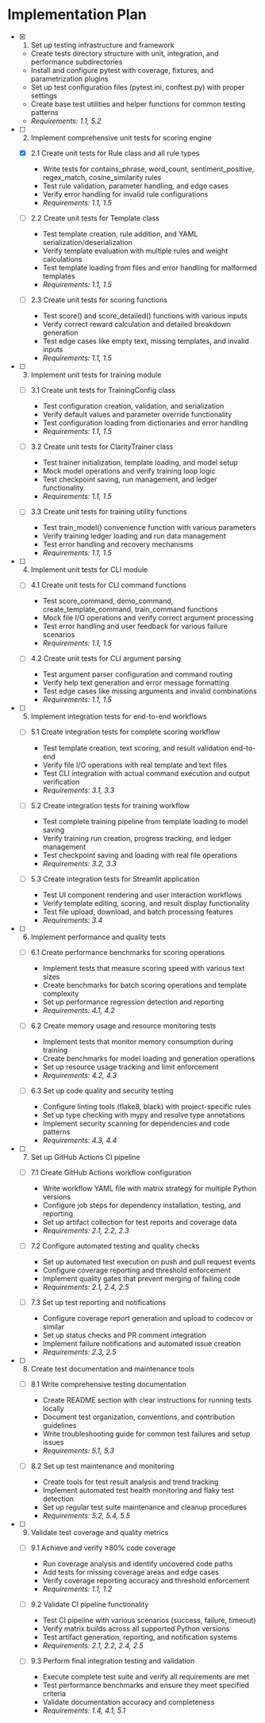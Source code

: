 # Implementation Plan

- [x] 1. Set up testing infrastructure and framework
  - Create tests directory structure with unit, integration, and performance subdirectories
  - Install and configure pytest with coverage, fixtures, and parametrization plugins
  - Set up test configuration files (pytest.ini, conftest.py) with proper settings
  - Create base test utilities and helper functions for common testing patterns
  - _Requirements: 1.1, 5.2_

- [ ] 2. Implement comprehensive unit tests for scoring engine
  - [x] 2.1 Create unit tests for Rule class and all rule types
    - Write tests for contains_phrase, word_count, sentiment_positive, regex_match, cosine_similarity rules
    - Test rule validation, parameter handling, and edge cases
    - Verify error handling for invalid rule configurations
    - _Requirements: 1.1, 1.5_

  - [ ] 2.2 Create unit tests for Template class
    - Test template creation, rule addition, and YAML serialization/deserialization
    - Verify template evaluation with multiple rules and weight calculations
    - Test template loading from files and error handling for malformed templates
    - _Requirements: 1.1, 1.5_

  - [ ] 2.3 Create unit tests for scoring functions
    - Test score() and score_detailed() functions with various inputs
    - Verify correct reward calculation and detailed breakdown generation
    - Test edge cases like empty text, missing templates, and invalid inputs
    - _Requirements: 1.1, 1.5_

- [ ] 3. Implement unit tests for training module
  - [ ] 3.1 Create unit tests for TrainingConfig class
    - Test configuration creation, validation, and serialization
    - Verify default values and parameter override functionality
    - Test configuration loading from dictionaries and error handling
    - _Requirements: 1.1, 1.5_

  - [ ] 3.2 Create unit tests for ClarityTrainer class
    - Test trainer initialization, template loading, and model setup
    - Mock model operations and verify training loop logic
    - Test checkpoint saving, run management, and ledger functionality
    - _Requirements: 1.1, 1.5_

  - [ ] 3.3 Create unit tests for training utility functions
    - Test train_model() convenience function with various parameters
    - Verify training ledger loading and run data management
    - Test error handling and recovery mechanisms
    - _Requirements: 1.1, 1.5_

- [ ] 4. Implement unit tests for CLI module
  - [ ] 4.1 Create unit tests for CLI command functions
    - Test score_command, demo_command, create_template_command, train_command functions
    - Mock file I/O operations and verify correct argument processing
    - Test error handling and user feedback for various failure scenarios
    - _Requirements: 1.1, 1.5_

  - [ ] 4.2 Create unit tests for CLI argument parsing
    - Test argument parser configuration and command routing
    - Verify help text generation and error message formatting
    - Test edge cases like missing arguments and invalid combinations
    - _Requirements: 1.1, 1.5_

- [ ] 5. Implement integration tests for end-to-end workflows
  - [ ] 5.1 Create integration tests for complete scoring workflow
    - Test template creation, text scoring, and result validation end-to-end
    - Verify file I/O operations with real template and text files
    - Test CLI integration with actual command execution and output verification
    - _Requirements: 3.1, 3.3_

  - [ ] 5.2 Create integration tests for training workflow
    - Test complete training pipeline from template loading to model saving
    - Verify training run creation, progress tracking, and ledger management
    - Test checkpoint saving and loading with real file operations
    - _Requirements: 3.2, 3.3_

  - [ ] 5.3 Create integration tests for Streamlit application
    - Test UI component rendering and user interaction workflows
    - Verify template editing, scoring, and result display functionality
    - Test file upload, download, and batch processing features
    - _Requirements: 3.4_

- [ ] 6. Implement performance and quality tests
  - [ ] 6.1 Create performance benchmarks for scoring operations
    - Implement tests that measure scoring speed with various text sizes
    - Create benchmarks for batch scoring operations and template complexity
    - Set up performance regression detection and reporting
    - _Requirements: 4.1, 4.2_

  - [ ] 6.2 Create memory usage and resource monitoring tests
    - Implement tests that monitor memory consumption during training
    - Create benchmarks for model loading and generation operations
    - Set up resource usage tracking and limit enforcement
    - _Requirements: 4.2, 4.3_

  - [ ] 6.3 Set up code quality and security testing
    - Configure linting tools (flake8, black) with project-specific rules
    - Set up type checking with mypy and resolve type annotations
    - Implement security scanning for dependencies and code patterns
    - _Requirements: 4.3, 4.4_

- [ ] 7. Set up GitHub Actions CI pipeline
  - [ ] 7.1 Create GitHub Actions workflow configuration
    - Write workflow YAML file with matrix strategy for multiple Python versions
    - Configure job steps for dependency installation, testing, and reporting
    - Set up artifact collection for test reports and coverage data
    - _Requirements: 2.1, 2.2, 2.3_

  - [ ] 7.2 Configure automated testing and quality checks
    - Set up automated test execution on push and pull request events
    - Configure coverage reporting and threshold enforcement
    - Implement quality gates that prevent merging of failing code
    - _Requirements: 2.1, 2.4, 2.5_

  - [ ] 7.3 Set up test reporting and notifications
    - Configure coverage report generation and upload to codecov or similar
    - Set up status checks and PR comment integration
    - Implement failure notifications and automated issue creation
    - _Requirements: 2.3, 2.5_

- [ ] 8. Create test documentation and maintenance tools
  - [ ] 8.1 Write comprehensive testing documentation
    - Create README section with clear instructions for running tests locally
    - Document test organization, conventions, and contribution guidelines
    - Write troubleshooting guide for common test failures and setup issues
    - _Requirements: 5.1, 5.3_

  - [ ] 8.2 Set up test maintenance and monitoring
    - Create tools for test result analysis and trend tracking
    - Implement automated test health monitoring and flaky test detection
    - Set up regular test suite maintenance and cleanup procedures
    - _Requirements: 5.2, 5.4, 5.5_

- [ ] 9. Validate test coverage and quality metrics
  - [ ] 9.1 Achieve and verify ≥80% code coverage
    - Run coverage analysis and identify uncovered code paths
    - Add tests for missing coverage areas and edge cases
    - Verify coverage reporting accuracy and threshold enforcement
    - _Requirements: 1.1, 1.2_

  - [ ] 9.2 Validate CI pipeline functionality
    - Test CI pipeline with various scenarios (success, failure, timeout)
    - Verify matrix builds across all supported Python versions
    - Test artifact generation, reporting, and notification systems
    - _Requirements: 2.1, 2.2, 2.4, 2.5_

  - [ ] 9.3 Perform final integration testing and validation
    - Execute complete test suite and verify all requirements are met
    - Test performance benchmarks and ensure they meet specified criteria
    - Validate documentation accuracy and completeness
    - _Requirements: 1.4, 4.1, 5.1_
